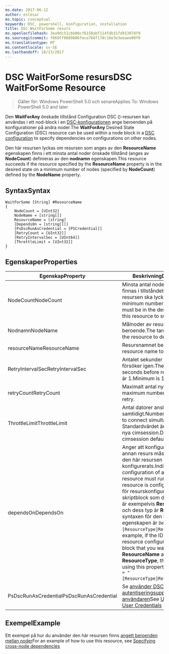```yaml
---
ms.date: 2017-06-12
author: eslesar
ms.topic: conceptual
keywords: DSC, powershell, konfiguration, installation
title: DSC WaitForSome resurs
ms.openlocfilehash: 3ea9dc51cbb00cf6158abf114fdb31fd91307df9
ms.sourcegitcommit: f069ff0689006fece768f178c10e3e3eeaee09f0
ms.translationtype: MT
ms.contentlocale: sv-SE
ms.lasthandoff: 10/13/2017
---
```

# <a name="dsc-waitforsome-resource"></a><span data-ttu-id="73086-103">DSC WaitForSome resurs</span><span class="sxs-lookup"><span data-stu-id="73086-103">DSC WaitForSome Resource</span></span>

> <span data-ttu-id="73086-104">Gäller för: Windows PowerShell 5.0 och senare</span><span class="sxs-lookup"><span data-stu-id="73086-104">Applies To: Windows PowerShell 5.0 and later</span></span>

<span data-ttu-id="73086-105">Den **WaitForAny** önskade tillstånd Configuration DSC ()-resursen kan användas i ett nod-block i en [DSC-konfigurationen](configurations.md) ange beroenden på konfigurationer på andra noder.</span><span class="sxs-lookup"><span data-stu-id="73086-105">The **WaitForAny** Desired State Configuration (DSC) resource can be used within a node block in a [DSC configuration](configurations.md) to specify dependencies on configurations on other nodes.</span></span>

<span data-ttu-id="73086-106">Den här resursen lyckas om resursen som anges av den **ResourceName** egenskapen finns i ett minsta antal noder önskade tillstånd (anges av **NodeCount**) definieras av den **nodnamn**  egenskapen.</span><span class="sxs-lookup"><span data-stu-id="73086-106">This resource succeeds if the resource specified by the **ResourceName** property is in the desired state on a minimum number of nodes (specified by **NodeCount**) defined by the **NodeName** property.</span></span> 


## <a name="syntax"></a><span data-ttu-id="73086-107">Syntax</span><span class="sxs-lookup"><span data-stu-id="73086-107">Syntax</span></span>

```
WaitForSome [String] #ResourceName
{
    NodeCount = [UInt32]
    NodeName = [string[]]
    ResourceName = [string]
    [DependsOn = [string[]]]
    [PsDscRunAsCredential = [PSCredential]]
    [RetryCount = [UInt32]]
    [RetryIntervalSec = [UInt64]]
    [ThrottleLimit = [UInt32]]
}
```

## <a name="properties"></a><span data-ttu-id="73086-108">Egenskaper</span><span class="sxs-lookup"><span data-stu-id="73086-108">Properties</span></span>

|  <span data-ttu-id="73086-109">Egenskap</span><span class="sxs-lookup"><span data-stu-id="73086-109">Property</span></span>  |  <span data-ttu-id="73086-110">Beskrivning</span><span class="sxs-lookup"><span data-stu-id="73086-110">Description</span></span>   | 
|---|---| 
| <span data-ttu-id="73086-111">NodeCount</span><span class="sxs-lookup"><span data-stu-id="73086-111">NodeCount</span></span>| <span data-ttu-id="73086-112">Minsta antal noder som måste finnas i tillståndet för den här resursen ska lyckas.</span><span class="sxs-lookup"><span data-stu-id="73086-112">The minimum number of nodes that must be in the desired state for this resource to succeed.</span></span>|
| <span data-ttu-id="73086-113">Nodnamn</span><span class="sxs-lookup"><span data-stu-id="73086-113">NodeName</span></span>| <span data-ttu-id="73086-114">Målnoder av resursen ska beroende.</span><span class="sxs-lookup"><span data-stu-id="73086-114">The target nodes of the resource to depend on.</span></span>| 
| <span data-ttu-id="73086-115">resourceName</span><span class="sxs-lookup"><span data-stu-id="73086-115">ResourceName</span></span>| <span data-ttu-id="73086-116">Resursnamnet beroende.</span><span class="sxs-lookup"><span data-stu-id="73086-116">The resource name to depend on.</span></span>| 
| <span data-ttu-id="73086-117">RetryIntervalSec</span><span class="sxs-lookup"><span data-stu-id="73086-117">RetryIntervalSec</span></span>| <span data-ttu-id="73086-118">Antalet sekunder innan du försöker igen.</span><span class="sxs-lookup"><span data-stu-id="73086-118">The number of seconds before retrying.</span></span> <span data-ttu-id="73086-119">Minsta är 1.</span><span class="sxs-lookup"><span data-stu-id="73086-119">Minimum is 1.</span></span>| 
| <span data-ttu-id="73086-120">retryCount</span><span class="sxs-lookup"><span data-stu-id="73086-120">RetryCount</span></span>| <span data-ttu-id="73086-121">Maximalt antal nya försök.</span><span class="sxs-lookup"><span data-stu-id="73086-121">The maximum number of times to retry.</span></span>| 
| <span data-ttu-id="73086-122">ThrottleLimit</span><span class="sxs-lookup"><span data-stu-id="73086-122">ThrottleLimit</span></span>| <span data-ttu-id="73086-123">Antal datorer ansluta samtidigt.</span><span class="sxs-lookup"><span data-stu-id="73086-123">Number of machines to connect simultaneously.</span></span> <span data-ttu-id="73086-124">Standardvärdet är standard för nya cimsession.</span><span class="sxs-lookup"><span data-stu-id="73086-124">Default is new-cimsession default.</span></span>| 
| <span data-ttu-id="73086-125">dependsOn</span><span class="sxs-lookup"><span data-stu-id="73086-125">DependsOn</span></span> | <span data-ttu-id="73086-126">Anger att konfigurationen av en annan resurs måste köras innan den här resursen har konfigurerats.</span><span class="sxs-lookup"><span data-stu-id="73086-126">Indicates that the configuration of another resource must run before this resource is configured.</span></span> <span data-ttu-id="73086-127">Om ID för resurskonfigurationen skriptblock som du vill köra först är exempelvis __ResourceName__ och dess typ är __ResourceType__, syntaxen för den här egenskapen är `DependsOn = "[ResourceType]ResourceName"`.</span><span class="sxs-lookup"><span data-stu-id="73086-127">For example, if the ID of the resource configuration script block that you want to run first is __ResourceName__ and its type is __ResourceType__, the syntax for using this property is `DependsOn = "[ResourceType]ResourceName"`.</span></span>|
| <span data-ttu-id="73086-128">PsDscRunAsCredential</span><span class="sxs-lookup"><span data-stu-id="73086-128">PsDscRunAsCredential</span></span> | <span data-ttu-id="73086-129">Se [använder DSC med autentiseringsuppgifterna för användaren](https://docs.microsoft.com/en-us/powershell/dsc/runasuser)</span><span class="sxs-lookup"><span data-stu-id="73086-129">See [Using DSC with User Credentials](https://docs.microsoft.com/en-us/powershell/dsc/runasuser)</span></span> |


## <a name="example"></a><span data-ttu-id="73086-130">Exempel</span><span class="sxs-lookup"><span data-stu-id="73086-130">Example</span></span>

<span data-ttu-id="73086-131">Ett exempel på hur du använder den här resursen finns [angett beroenden mellan noder](crossNodeDependencies.md)</span><span class="sxs-lookup"><span data-stu-id="73086-131">For an example of how to use this resource, see [Specifying cross-node dependencies](crossNodeDependencies.md)</span></span>

